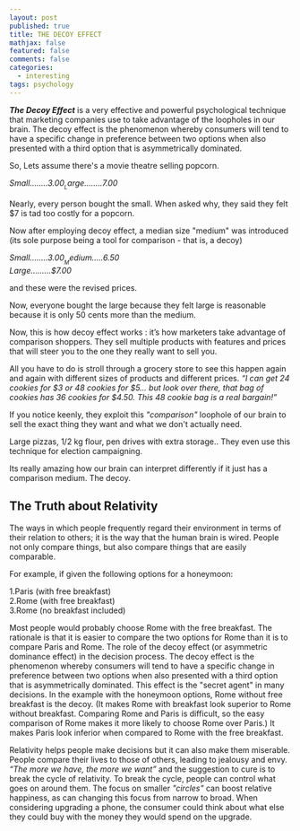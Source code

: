 ```yaml
---
layout: post
published: true
title: THE DECOY EFFECT
mathjax: false
featured: false
comments: false
categories: 
  - interesting
tags: psychology
---
```


_**The Decoy Effect**_ is a very effective and powerful psychological technique that marketing companies use to take advantage of the loopholes in our brain. The decoy effect is the phenomenon whereby consumers will tend to have a specific change in preference between two options when also presented with a third option that is asymmetrically dominated.

So, Lets assume there's a movie theatre selling popcorn.

_Small........$3.00_  
_Large........$7.00_  

Nearly, every person bought the small. When asked why, they said they felt $7 is tad too costly for a popcorn. 

Now after employing decoy effect, a median size "medium" was introduced (its sole purpose being a tool for comparison - that is, a decoy)

_Small........$3.00_  
_Medium.....$6.50_  
_Large.........$7.00_  

and these were the revised prices.

Now, everyone bought the large because they felt large is reasonable because it is only 50 cents more than the medium. 

Now, this is how decoy effect works : it’s how marketers take advantage of comparison shoppers. They sell multiple products with features and prices that will steer you to the one they really want to sell you.

All you have to do is stroll through a grocery store to see this happen again and again with different sizes of products and different prices. _“I can get 24 cookies for $3 or 48 cookies for $5… but look over there, that bag of cookies has 36 cookies for $4.50. This 48 cookie bag is a real bargain!”_

If you notice keenly, they exploit this _"comparison"_ loophole of our brain to sell the exact thing they want and what we don't actually need.

Large pizzas, 1/2 kg flour, pen drives with extra storage.. They even use this technique for election campaigning. 

Its really amazing how our brain can interpret differently if it just has a comparison medium. The decoy.

## **The Truth about Relativity**

The ways in which people frequently regard their environment in terms of their relation to others; it is the way that the human brain is wired. People not only compare things, but also compare things that are easily comparable. 

For example, if given the following options for a honeymoon:

1.Paris (with free breakfast)  
2.Rome (with free breakfast)  
3.Rome (no breakfast included)

Most people would probably choose Rome with the free breakfast. The rationale is that it is easier to compare the two options for Rome than it is to compare Paris and Rome. The role of the decoy effect (or asymmetric dominance effect) in the decision process. The decoy effect is the phenomenon whereby consumers will tend to have a specific change in preference between two options when also presented with a third option that is asymmetrically dominated. This effect is the "secret agent" in many decisions. In the example with the honeymoon options, Rome without free breakfast is the decoy. (It makes Rome with breakfast look superior to Rome without breakfast. Comparing Rome and Paris is difficult, so the easy comparison of Rome makes it more likely to choose Rome over Paris.) It makes Paris look inferior when compared to Rome with the free breakfast. 

Relativity helps people make decisions but it can also make them miserable. People compare their lives to those of others, leading to jealousy and envy. _“The more we have, the more we want”_  and the suggestion to cure is to break the cycle of relativity. To break the cycle, people can control what goes on around them. The focus on smaller _"circles"_ can boost relative happiness, as can changing this focus from narrow to broad. When considering upgrading a phone, the consumer could think about what else they could buy with the money they would spend on the upgrade.